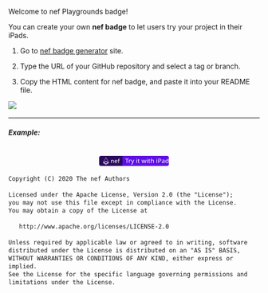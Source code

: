 Welcome to nef Playgrounds badge!

You can create your own **nef badge** to let users try your project in their iPads.


1. Go to [nef badge generator](https://badge.bow-swift.io/) site.

2. Type the URL of your GitHub repository and select a tag or branch.

3. Copy the HTML content for nef badge, and paste it into your README file.

![](assets/nef-badge-generator.gif)

---------
##### Example:

#

<p align="center">
<img src="https://raw.githubusercontent.com/bow-swift/bow-art/master/badges/nef-playgrounds-badge.svg" alt="nef badge" style="height:20px">
</p>

    Copyright (C) 2020 The nef Authors

    Licensed under the Apache License, Version 2.0 (the "License");
    you may not use this file except in compliance with the License.
    You may obtain a copy of the License at

       http://www.apache.org/licenses/LICENSE-2.0

    Unless required by applicable law or agreed to in writing, software
    distributed under the License is distributed on an "AS IS" BASIS,
    WITHOUT WARRANTIES OR CONDITIONS OF ANY KIND, either express or implied.
    See the License for the specific language governing permissions and
    limitations under the License.
